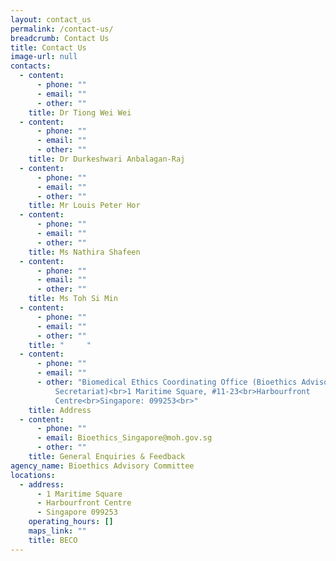 ```yaml
---
layout: contact_us
permalink: /contact-us/
breadcrumb: Contact Us
title: Contact Us
image-url: null
contacts:
  - content:
      - phone: ""
      - email: ""
      - other: ""
    title: Dr Tiong Wei Wei
  - content:
      - phone: ""
      - email: ""
      - other: ""
    title: Dr Durkeshwari Anbalagan-Raj
  - content:
      - phone: ""
      - email: ""
      - other: ""
    title: Mr Louis Peter Hor
  - content:
      - phone: ""
      - email: ""
      - other: ""
    title: Ms Nathira Shafeen
  - content:
      - phone: ""
      - email: ""
      - other: ""
    title: Ms Toh Si Min
  - content:
      - phone: ""
      - email: ""
      - other: ""
    title: "     "
  - content:
      - phone: ""
      - email: ""
      - other: "Biomedical Ethics Coordinating Office (Bioethics Advisory Commitee
          Secretariat)<br>1 Maritime Square, #11-23<br>Harbourfront
          Centre<br>Singapore: 099253<br>"
    title: Address
  - content:
      - phone: ""
      - email: Bioethics_Singapore@moh.gov.sg
      - other: ""
    title: General Enquiries & Feedback
agency_name: Bioethics Advisory Committee
locations:
  - address:
      - 1 Maritime Square
      - Harbourfront Centre
      - Singapore 099253
    operating_hours: []
    maps_link: ""
    title: BECO
---
```

